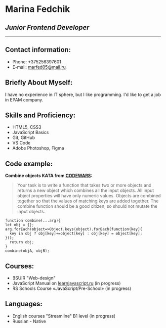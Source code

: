 # Marina Fedchik

## *Junior Frontend Developer*
------------------------------
## Contact information:
+ Phone: +375256397601
+ E-mail: marfed05@mail.ru

## Briefly About Myself:
I have no experience in IT sphere, but I like programming. I'd like to get a job in EPAM company.

## Skills and Proficiency:
+ HTML5, CSS3
+ JavaScript Basics
+ Git, GitHub
+ VS Code
+ Adobe Photoshop, Figma

## Code example:
**Combine objects KATA from [CODEWARS](https://www.codewars.com/kata/combine-objects):**
>Your task is to write a function that takes two or more objects and returns a new object which combines all the input objects. All input object properties will have only numeric values. Objects are combined together so that the values of matching keys are added together. The combine function should be a good citizen, so should not mutate the input objects.

```
function combine(...arg){
let obj = {};
arg.forEach(object=>Object.keys(object).forEach(function(key){
  key in obj ? obj[key]+=object[key] : obj[key] = object[key];
}));
  return obj;
}
combine(objA, objB);
```
## Courses:
+ BSUIR "Web-design"
+ JavaScript Manual on [learnjavascript.ru](learnjavascript.ru) (in progress)
+ RS Schools Course «JavaScript/Pre-School» (in progress)

## Languages:
+ English courses "Streamline" B1 level (in progress)
+ Russian - Native